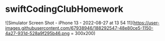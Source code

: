# swiftCodingClubHomework

![Simulator Screen Shot - iPhone 13 - 2022-08-27 at 13 54 11](https://user-images.githubusercontent.com/67938946/188292547-48e80ce5-1150-4a27-931d-528a9f295b46.png = 300x200)
